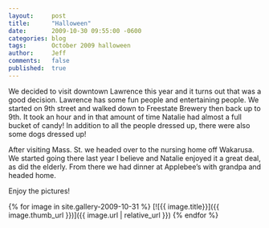 ```yaml
---
layout:     post
title:      "Halloween"
date:       2009-10-30 09:55:00 -0600
categories: blog
tags:       October 2009 halloween
author:     Jeff
comments:   false
published:  true
---
```

We decided to visit downtown Lawrence this year and it turns out that was a good decision. Lawrence has some fun people and entertaining people. We started on 9th street and walked down to Freestate Brewery then back up to 9th. It took an hour and in that amount of time Natalie had almost a full bucket of candy! In addition to all the people dressed up, there were also some dogs dressed up!

After visiting Mass. St. we headed over to the nursing home off Wakarusa. We started going there last year I believe and Natalie enjoyed it a great deal, as did the elderly. From there we had dinner at Applebee’s with grandpa and headed home.

Enjoy the pictures!

{% for image in site.gallery-2009-10-31 %}
  [![{{ image.title}}]({{ image.thumb_url }})]({{ image.url | relative_url }})
{% endfor %}
